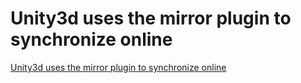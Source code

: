 # Unity3d uses the mirror plugin to synchronize online
[Unity3d uses the mirror plugin to synchronize online](https://aiwithcloud.com/2022/09/15/unity3d_uses_the_mirror_plugin_to_synchronize_online/)